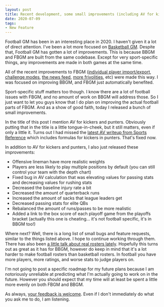 ```yaml
---
layout: post
title: Recent development, some small improvements (including AV for kickers and punters!), and future plans
date: 2020-07-09
tags:
- New Feature
---
```


Football GM has been in an interesting place in 2020. I haven't given it a lot of direct attention. I've been a lot more focused on [Basketball GM](https://basketball-gm.com/). Despite that, Football GM has gotten a lot of improvements. This is because BBGM and FBGM are built from the same codebase. Except for very sport-specific things, any improvements are made in both games at the same time.

All of the recent improvements to FBGM ([individual player import/export](https://basketball-gm.com/blog/2020/06/import-export-players/), [challenge modes](https://basketball-gm.com/blog/2020/06/league-creation-options/), [the news feed](https://basketball-gm.com/blog/2020/06/news-feed/), [more frivolities](https://basketball-gm.com/blog/2020/05/new-frivolities/), etc) were made this way. I was focused on improving BBGM, and FBGM just automatically benefited.

<!--more-->

Sport-specific stuff matters too though. I know there are a lot of football issues with FBGM, and no amount of work on BBGM will address those. So I just want to let you guys know that I do plan on improving the actual football parts of FBGM. And as a show of good faith, today I released a bunch of small improvements.

In the title of this post I mention AV for kickers and punters. Obviously putting that in the title is a little tongue-in-cheek, but it still matters, even if only a little it. Turns out I had missed the [latest AV writeup from Sports Reference](https://www.sports-reference.com/blog/approximate-value-methodology/) which includes formulas for kickers in punters. That's fixed now.

In addition to AV for kickers and punters, I also just released these improvements:

- Offensive lineman have more realistic weights
- Players are less likely to play multiple positions by default (you can still control your team with the depth chart)
- Fixed bug in AV calculation that was elevating values for passing stats and decreasing values for rushing stats
- Decreased the baseline injury rate a bit
- Decreased the amount of quarterback runs
- Increased the amount of sacks that league leaders get
- Decreased passing stats for elite QBs
- Rebalanced the amount of runs/passes to be more realistic
- Added a link to the box score of each playoff game from the playoffs bracket (actually this one is cheating... it's not football specific, it's in BBGM too!)

Where next? Well, there is a long list of small bugs and feature requests, similar to the things listed above. I hope to continue working through them. There has also been [a little talk about real rosters lately](https://old.reddit.com/r/Football_GM/comments/hlban2/rough_draft_of_nfl_rosters/). Hopefully this turns out as great as it has for BBGM, however do keep in mind that it's a lot harder to make football rosters than basketball rosters. In football you have more players, more ratings, and worse stats to judge players on.

I'm not going to post a specific roadmap for my future plans because I am notoriously unreliable at predicting what I'm actually going to work on in the future. However you should expect that my time will at least be spent a little more evenly on both FBGM and BBGM.

As always, [your feedback is welcome](/contact/). Even if I don't immediately do what you ask me to do, I am listening.

